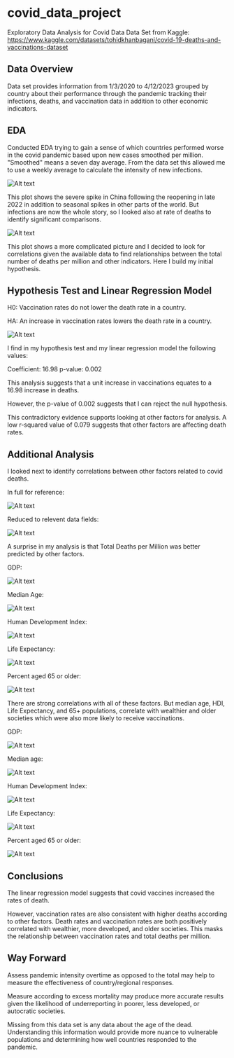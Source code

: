 # covid_data_project
Exploratory Data Analysis for Covid Data
Data Set from Kaggle:
https://www.kaggle.com/datasets/tohidkhanbagani/covid-19-deaths-and-vaccinations-dataset


## Data Overview

Data set provides information from 1/3/2020 to 4/12/2023 grouped by country about their performance through the pandemic tracking their infections, deaths, and vaccination data in addition to other economic indicators.

## EDA

Conducted EDA trying to gain a sense of which countries performed worse in the covid
pandemic based upon new cases smoothed per million.  "Smoothed" means a seven day average.  From the data set this allowed me to use a weekly average to calculate the intensity of new infections.  

![Alt text](<images\New Cases Per Million5.png>)

This plot shows the severe spike in China following the reopening in late 2022 in addition to seasonal spikes in other parts of the world.  But infections are now the whole story, so I looked also at rate of deaths to identify significant comparisons.

![Alt text](<images\New Deaths Per Million5.png>)

This plot shows a more complicated picture and I decided to look for correlations given the available data to find relationships between the total number of deaths per million and other indicators.  Here I build my initial hypothesis.

## Hypothesis Test and Linear Regression Model

H0: Vaccination rates do not lower the death rate in a country.

HA: An increase in vaccination rates lowers the death rate in a country.


![Alt text](<images\Total Deaths vs People Fully Vaccinated.png>)

I find in my hypothesis test and my linear regression model the following values:

Coefficient: 16.98
p-value: 0.002

This analysis suggests that a unit increase in vaccinations equates to a 16.98 increase in deaths.

However, the p-value of 0.002 suggests that I can reject the null hypothesis.

This contradictory evidence supports looking at other factors for analysis.  A low r-squared value of 0.079 suggests that other factors are affecting death rates.

## Additional Analysis

I looked next to identify correlations between other factors related to covid deaths.

In full for reference:

![Alt text](<images\Correlation Matrix Full.png>)

Reduced to relevent data fields: 

![Alt text](<images\Correlation Matrix Narrowed.png>)

A surprise in my analysis is that Total Deaths per Million was better predicted by other factors.

GDP:

![Alt text](<images\Deaths v GDP.png>)

Median Age:

![Alt text](<images\Total Deaths per Million vs. Median Age.png>)

Human Development Index:

![Alt text](<images\Total Deaths per Million vs. HDI.png>)

Life Expectancy:

![Alt text](<images\Total Deaths vs. Life Expectancy.png>)

Percent aged 65 or older:

![Alt text](<images\Total Deaths vs Percent Aged 65 or Older.png>)

There are strong correlations with all of these factors.  But median age, HDI, Life Expectancy, and 65+ populations, correlate with wealthier and older societies which were also more likely to receive vaccinations.

GDP:

![Alt text](<images\Vaccinated v GDP.png>)

Median age:

![Alt text](<images\Vaccinated v Median Age.png>)

Human Development Index:

![Alt text](<images\Vaccinated v HDI.png>)

Life Expectancy:

![Alt text](<images\Vaccinated v Life Expectancy.png>)

Percent aged 65 or older:

![Alt text](<images\Vaccinated v aged 65.png>)

## Conclusions

The linear regression model suggests that covid vaccines increased the rates of death.

However, vaccination rates are also consistent with higher deaths according to other factors.  Death rates and vaccination rates are both positively correlated with wealthier, more developed, and older societies.  This masks the relationship between vaccination rates and total deaths per million.

## Way Forward

Assess pandemic intensity overtime as opposed to the total may help to measure the effectiveness of country/regional responses.

Measure according to excess mortality may produce more accurate results given the likelihood of underreporting in poorer, less developed, or autocratic societies.

Missing from this data set is any data about the age of the dead.  Understanding this information would provide more nuance to vulnerable populations and determining how well countries responded to the pandemic.